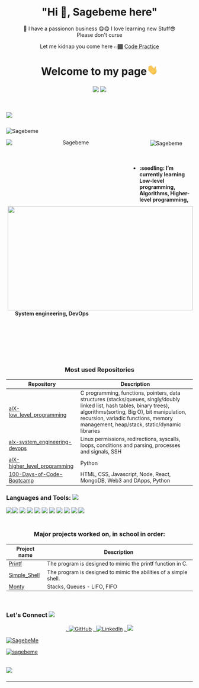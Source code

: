 <h1 align='center'>"Hi 👋, Sagebeme here"</h1>
<p align="center">🚀 I have a passionon business 😋😋 I love learning new Stuff😎 <br> Please don't curse</p>
<p align="center"> Let me kidnap you come here 👉🏾 <a href='./_blank'src="https://sagebeme.gihub.io/CV">Code Practice</a></p>

<h1 align="center"> Welcome to my page<img src="https://raw.githubusercontent.com/ABSphreak/ABSphreak/master/gifs/Hi.gif" width="30px"> </h1>
<h3 align="center"><a href="mailto:eudicas5k@gmail.com"><img src="https://img.shields.io/badge/EMAIL-red?style=for-the-badge"></a>
<a href='./_blank'><img src="https://img.shields.io/badge/RESUME-blue?style=for-the-badge"></a>
<h1 align="left"><img src="https://readme-typing-svg.herokuapp.com?color=87CEFA&lines=Welcome+To+My+Github!;Hope+you+Enjoy+:)."> </h1><p align="left"> <img src="https://komarev.com/ghpvc/?username=sagebeme&label=Profile%20views&color=0e75b6&style=flat" alt="Sagebeme" /> </p>

	
<p align="center"> <img align="left" src="https://github-readme-stats.vercel.app/api/top-langs?username=sagebeme&show_icons=true&locale=en&layout=compact&theme=radical" alt="Sagebeme" width=360 height=180/>
<img align="center" src="https://github-readme-stats.vercel.app/api?username=sagebeme&show_icons=true&theme=radical" alt="Sagebeme" width=420 height=180/>
</p>

</br>
<h4> 
	<img align="right" src="https://uploads.disquscdn.com/images/435682a285d313b52d737369f96428896952f271b0ea3f14d7252998cb4c3a4b.gif" width="500" height="281" /> 
<ul align="left">
	<li> :seedling: I’m currently learning Low-level programming, Algorithms, Higher-level programming, System engineering, DevOps </li><br/><br/>
</ul>
</h4>

<br>

<h3 align="center"> </h3>


<br/>

<h3 align="center">Most used Repositories</h3>

| Repository | Description |
| --- | --- |
| [ alX-low_level_programming](https://github.com/sagebeme/Alx-low_level_programming) | C programming, functions, pointers, data structures (stacks/queues, singly/doubly linked list, hash tables, binary trees), algorithms(sorting, Big O), bit manipulation, recursion, variadic functions, memory management, heap/stack, static/dynamic libraries |
| [ alx-system_engineering-devops](https://github.com/sagebeme/Alx-system_engineering-devops) | Linux permissions, redirections, syscalls, loops, conditions and parsing, processes and signals, SSH |
| [ alX-higher_level_programming](https://github.com/sagebeme/alx-higher_level_programming) | Python|
| [ 100-Days-of-Code-Bootcamp](https://github.com/sagebeme/100-Days-of-Code-Bootcamp) | HTML, CSS, Javascript, Node, React, MongoDB, Web3 and DApps, Python|


<h3 align="left">Languages and Tools: <img src = "https://media2.giphy.com/media/QssGEmpkyEOhBCb7e1/giphy.gif?cid=ecf05e47a0n3gi1bfqntqmob8g9aid1oyj2wr3ds3mg700bl&rid=giphy.gif" width = 32px> </h3>


<img src="https://img.shields.io/badge/-C%20%20-659ad2?style=flat&logo=c%2B%2B&logoColor=ffffff"><img src="https://img.shields.io/badge/-Python-black?style=flat&logo=python"> 
<img src="https://img.shields.io/badge/-JavaScript-eed718?style=flat&logo=javascript&logoColor=ffffff">
<img src="https://img.shields.io/badge/-MySQL-ADD8E6?style=flat&logo=mysql">
<img src="http://img.shields.io/badge/-Git-F1502F?style=flat&logo=git&logoColor=FFFFFF">
<img src="http://img.shields.io/badge/-Github-000000?style=flat&logo=github&logoColor=FFFFFF">
<img src="http://img.shields.io/badge/-VS%20Code-007ACC?style=flat&logo=visual%20studio%20code&logoColor=white">
<img src="http://img.shields.io/badge/-DOCKER-black?style=flat&logo=DOCKER">
<img src="http://img.shields.io/badge/-FLASK-red?style=flat&logo=FLASK">
<img src="http://img.shields.io/badge/-VAGRANT-blue?style=flat&logo=VAGRANT">
<img src="http://img.shields.io/badge/-LINUX-black?style=flat&logo=LINUX">


<h3 align="center"><br>Major projects worked on, in school in order:</h3> 
  
| Project name | Description |
| --- | --- |
|[Printf](https://github.com/sagebeme/printf)| The program is designed to mimic the printf function in C.|
|[Simple_Shell](https://github.com/sagebeme/simple_shell)| The program is designed to mimic the abilities of a simple shell. |
|[Monty](https://github.com/sagebeme/monty) | Stacks, Queues - LIFO, FIFO |
<br />


### Let's Connect <img src='https://raw.githubusercontent.com/ShahriarShafin/ShahriarShafin/main/Assets/handshake.gif' width="100px"> 
<p align="center">
	<a href="https://github.com/sagebeme">.   <img src="https://icons-for-free.com/iconfiles/png/512/code+collaboration+github+network+round+social+icon-1320086084536018107.png" alt="GitHub" width = 40px></a>
	<a href="https://www.linkedin.com/in/sagebeme/">. <img src="https://raw.githubusercontent.com/rahuldkjain/github-profile-readme-generator/master/src/images/icons/Social/linked-in-alt.svg" alt="LinkedIn" width = 40px></a>
	<a href="https://www.instagram.com/sage_be_muchachos/">.     <img src="https://raw.githubusercontent.com/rahuldkjain/github-profile-readme-generator/master/src/images/icons/Social/instagram.svg" width = 40px></a>
	<p align="left"> <a href="https://twitter.com/Sage_beMe" target="blank"><img src="https://img.shields.io/twitter/follow/Sagebeme?logo=twitter&style=for-the-badge" alt="SagebeMe" /></a> </p>
	<p align="left"> <a href="https://github.com/sagebeme/github-profile-trophy"><img src="https://github-profile-trophy.vercel.app/?username=sagebeme&theme=gruvbox" alt="sagebeme" /></a> </p>



	
	
<h2 align="left"><img src="https://readme-typing-svg.herokuapp.com?color=87CEFA&lines=Thank+you+for+stopping+by!;Have+a+nice+day."></h2>
</p>


---

<!--

